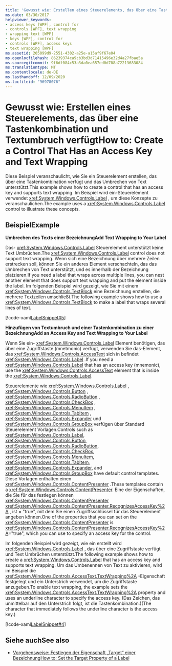 ```yaml
---
title: 'Gewusst wie: Erstellen eines Steuerelements, das über eine Tastenkombination und Textumbruch verfügt'
ms.date: 03/30/2017
helpviewer_keywords:
- access keys [WPF], control for
- controls [WPF], text wrapping
- wrapping text [WPF]
- keys [WPF], control for
- controls [WPF], access keys
- text wrapping [WPF]
ms.assetid: 205099d9-2551-4302-a25e-a15af9f67e04
ms.openlocfilehash: 86239374ca9cb3bd3d71415496e32d4a27fbae5a
ms.sourcegitcommit: 9f6df084c53a3da0ea657ed0d708a72213683084
ms.translationtype: MT
ms.contentlocale: de-DE
ms.lasthandoff: 12/09/2020
ms.locfileid: "96978076"
---
```

# <a name="how-to-create-a-control-that-has-an-access-key-and-text-wrapping"></a><span data-ttu-id="f7dda-102">Gewusst wie: Erstellen eines Steuerelements, das über eine Tastenkombination und Textumbruch verfügt</span><span class="sxs-lookup"><span data-stu-id="f7dda-102">How to: Create a Control That Has an Access Key and Text Wrapping</span></span>

<span data-ttu-id="f7dda-103">Diese Beispiel veranschaulicht, wie Sie ein Steuerelement erstellen, das über eine Tastenkombination verfügt und das Umbrechen von Text unterstützt.</span><span class="sxs-lookup"><span data-stu-id="f7dda-103">This example shows how to create a control that has an access key and supports text wrapping.</span></span> <span data-ttu-id="f7dda-104">Im Beispiel wird ein-Steuerelement verwendet <xref:System.Windows.Controls.Label> , um diese Konzepte zu veranschaulichen.</span><span class="sxs-lookup"><span data-stu-id="f7dda-104">The example uses a <xref:System.Windows.Controls.Label> control to illustrate these concepts.</span></span>  
  
## <a name="example"></a><span data-ttu-id="f7dda-105">Beispiel</span><span class="sxs-lookup"><span data-stu-id="f7dda-105">Example</span></span>  

 <span data-ttu-id="f7dda-106">**Umbrechen des Texts einer Bezeichnung**</span><span class="sxs-lookup"><span data-stu-id="f7dda-106">**Add Text Wrapping to Your Label**</span></span>  
  
 <span data-ttu-id="f7dda-107">Das- <xref:System.Windows.Controls.Label> Steuerelement unterstützt keine Text Umbrüchen.</span><span class="sxs-lookup"><span data-stu-id="f7dda-107">The <xref:System.Windows.Controls.Label> control does not support text wrapping.</span></span> <span data-ttu-id="f7dda-108">Wenn sich eine Bezeichnung über mehrere Zeilen erstrecken soll, können Sie ein anderes Element verschachteln, das das Umbrechen von Text unterstützt, und es innerhalb der Bezeichnung platzieren.</span><span class="sxs-lookup"><span data-stu-id="f7dda-108">If you need a label that wraps across multiple lines, you can nest another element that does support text wrapping and put the element inside the label.</span></span> <span data-ttu-id="f7dda-109">Im folgenden Beispiel wird gezeigt, wie Sie mit einem <xref:System.Windows.Controls.TextBlock> eine Bezeichnung erstellen, die mehrere Textzeilen umschließt.</span><span class="sxs-lookup"><span data-stu-id="f7dda-109">The following example shows how to use a <xref:System.Windows.Controls.TextBlock> to make a label that wraps several lines of text.</span></span>  
  
 [!code-xaml[LabelSnippet#5](~/samples/snippets/csharp/VS_Snippets_Wpf/LabelSnippet/CS/Pane1.xaml#5)]  
  
 <span data-ttu-id="f7dda-110">**Hinzufügen von Textumbruch und einer Tastenkombination zu einer Bezeichnung**</span><span class="sxs-lookup"><span data-stu-id="f7dda-110">**Add an Access Key and Text Wrapping to Your Label**</span></span>  
  
 <span data-ttu-id="f7dda-111">Wenn Sie ein- <xref:System.Windows.Controls.Label> Element benötigen, das über eine Zugriffstaste (mnetmonic) verfügt, verwenden Sie das-Element, das <xref:System.Windows.Controls.AccessText> sich in befindet <xref:System.Windows.Controls.Label> .</span><span class="sxs-lookup"><span data-stu-id="f7dda-111">If you need a <xref:System.Windows.Controls.Label> that has an access key (mnemonic), use the <xref:System.Windows.Controls.AccessText> element that is inside the <xref:System.Windows.Controls.Label>.</span></span>  
  
 <span data-ttu-id="f7dda-112">Steuerelemente wie <xref:System.Windows.Controls.Label> , <xref:System.Windows.Controls.Button> , <xref:System.Windows.Controls.RadioButton> , <xref:System.Windows.Controls.CheckBox> , <xref:System.Windows.Controls.MenuItem> , <xref:System.Windows.Controls.TabItem> , <xref:System.Windows.Controls.Expander> und <xref:System.Windows.Controls.GroupBox> verfügen über Standard Steuerelement Vorlagen.</span><span class="sxs-lookup"><span data-stu-id="f7dda-112">Controls such as <xref:System.Windows.Controls.Label>, <xref:System.Windows.Controls.Button>, <xref:System.Windows.Controls.RadioButton>, <xref:System.Windows.Controls.CheckBox>, <xref:System.Windows.Controls.MenuItem>, <xref:System.Windows.Controls.TabItem>, <xref:System.Windows.Controls.Expander>, and <xref:System.Windows.Controls.GroupBox> have default control templates.</span></span> <span data-ttu-id="f7dda-113">Diese Vorlagen enthalten einen <xref:System.Windows.Controls.ContentPresenter> .</span><span class="sxs-lookup"><span data-stu-id="f7dda-113">These templates contain a <xref:System.Windows.Controls.ContentPresenter>.</span></span> <span data-ttu-id="f7dda-114">Eine der Eigenschaften, die Sie für das festlegen können <xref:System.Windows.Controls.ContentPresenter> <xref:System.Windows.Controls.ContentPresenter.RecognizesAccessKey%2A> , ist = "true", mit dem Sie einen Zugriffsschlüssel für das Steuerelement angeben können.</span><span class="sxs-lookup"><span data-stu-id="f7dda-114">One of the properties that you can set on the <xref:System.Windows.Controls.ContentPresenter> is <xref:System.Windows.Controls.ContentPresenter.RecognizesAccessKey%2A>="true", which you can use to specify an access key for the control.</span></span>  
  
 <span data-ttu-id="f7dda-115">Im folgenden Beispiel wird gezeigt, wie ein erstellt wird <xref:System.Windows.Controls.Label> , das über eine Zugriffstaste verfügt und Text Umbrüchen unterstützt.</span><span class="sxs-lookup"><span data-stu-id="f7dda-115">The following example shows how to create a <xref:System.Windows.Controls.Label> that has an access key and supports text wrapping.</span></span> <span data-ttu-id="f7dda-116">Um das Umbenennen von Text zu aktivieren, wird im Beispiel die <xref:System.Windows.Controls.AccessText.TextWrapping%2A> -Eigenschaft festgelegt und ein Unterstrich verwendet, um die Zugriffstaste anzugeben.</span><span class="sxs-lookup"><span data-stu-id="f7dda-116">To enable text wrapping, the example sets the <xref:System.Windows.Controls.AccessText.TextWrapping%2A> property and uses an underline character to specify the access key.</span></span> <span data-ttu-id="f7dda-117">(Das Zeichen, das unmittelbar auf den Unterstrich folgt, ist die Tastenkombination.)</span><span class="sxs-lookup"><span data-stu-id="f7dda-117">(The character that immediately follows the underline character is the access key.)</span></span>  
  
 [!code-xaml[LabelSnippet#4](~/samples/snippets/csharp/VS_Snippets_Wpf/LabelSnippet/CS/Pane1.xaml#4)]  
  
## <a name="see-also"></a><span data-ttu-id="f7dda-118">Siehe auch</span><span class="sxs-lookup"><span data-stu-id="f7dda-118">See also</span></span>

- <span data-ttu-id="f7dda-119">[Vorgehensweise: Festlegen der Eigenschaft „Target“ einer Bezeichnung](/previous-versions/dotnet/netframework-3.5/ms752101(v=vs.90))</span><span class="sxs-lookup"><span data-stu-id="f7dda-119">[How to: Set the Target Property of a Label](/previous-versions/dotnet/netframework-3.5/ms752101(v=vs.90))</span></span>
